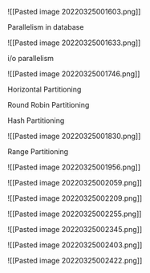 ![[Pasted image 20220325001603.png]]

Parallelism in database

![[Pasted image 20220325001633.png]]

i/o parallelism

![[Pasted image 20220325001746.png]]

Horizontal Partitioning

Round Robin Partitioning

Hash Partitioning

![[Pasted image 20220325001830.png]]

Range Partitioning

![[Pasted image 20220325001956.png]]

![[Pasted image 20220325002059.png]]

![[Pasted image 20220325002209.png]]

![[Pasted image 20220325002255.png]]


![[Pasted image 20220325002345.png]]

![[Pasted image 20220325002403.png]]

![[Pasted image 20220325002422.png]]


